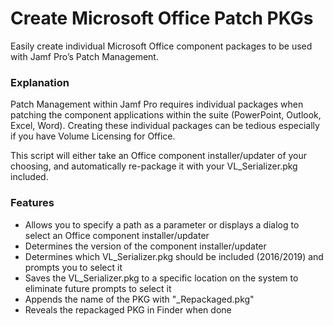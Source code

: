 # Create Microsoft Office Patch PKGs
Easily create individual Microsoft Office component packages to be used with Jamf Pro’s Patch Management.

### Explanation
Patch Management within Jamf Pro requires individual packages when patching the component applications within the suite (PowerPoint, Outlook, Excel, Word). Creating these individual packages can be tedious especially if you have Volume Licensing for Office.

This script will either take an Office component installer/updater of your choosing, and automatically re-package it with your VL_Serializer.pkg included.

### Features
- Allows you to specify a path as a parameter or displays a dialog to select an Office component installer/updater
- Determines the version of the component installer/updater
- Determines which VL_Serializer.pkg should be included (2016/2019) and prompts you to select it
- Saves the VL_Serializer.pkg to a specific location on the system to eliminate future prompts to select it
- Appends the name of the PKG with "_Repackaged.pkg"
- Reveals the repackaged PKG in Finder when done
